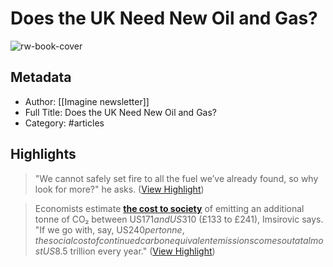 # Does the UK Need New Oil and Gas?

![rw-book-cover](https://readwise-assets.s3.amazonaws.com/static/images/article2.74d541386bbf.png)

## Metadata
- Author: [[Imagine newsletter]]
- Full Title: Does the UK Need New Oil and Gas?
- Category: #articles

## Highlights

> "We cannot safely set fire to all the fuel we’ve already found, so why look for more?" he asks. ([View Highlight](https://read.readwise.io/read/01h73c9wqtntb9k8e7p04zghpq))


> Economists estimate [**the cost to society**](https://theconversationuk.cmail19.com/t/r-l-tthydydy-bulliltlky-p/) of emitting an additional tonne of CO₂ between US$171 and US$310 (£133 to £241), Imsirovic says.
>  "If we go with, say, US$240 per tonne, the social cost of continued carbon equivalent emissions comes out at almost US$8.5 trillion every year." ([View Highlight](https://read.readwise.io/read/01h73cr6k0xczvw43dg39qe1bn))

